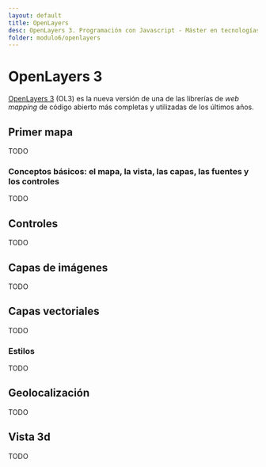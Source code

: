 ```yaml
---
layout: default
title: OpenLayers
desc: OpenLayers 3. Programación con Javascript - Máster en tecnologías de la información geográfica (MTIG 17). UAB
folder: modulo6/openlayers
---
```


# OpenLayers 3
<a href="http://openlayers.org" target="_blank">OpenLayers 3</a> (OL3) es la nueva versión de una de las librerías de _web mapping_ de código abierto más completas y utilizadas de los últimos años.


## Primer mapa
TODO

### Conceptos básicos: el mapa, la vista, las capas, las fuentes y los controles
TODO

## Controles
TODO

## Capas de imágenes
TODO

## Capas vectoriales
TODO

### Estilos
TODO

## Geolocalización
TODO

## Vista 3d
TODO

